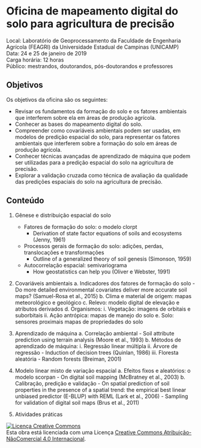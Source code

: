 # Oficina de mapeamento digital do solo para agricultura de precisão

Local: Laboratório de Geoprocessamento da Faculdade de Engenharia Agrícola (FEAGRI) da Universidade Estadual de
Campinas (UNICAMP)<br>
Data: 24 e 25 de janeiro de 2019<br>
Carga horária: 12 horas<br>
Público: mestrandos, doutorandos, pós-doutorandos e professores

## Objetivos

Os objetivos da oficina são os seguintes:

* Revisar os fundamentos da formação do solo e os fatores ambientais que interferem sobre ela em áreas de 
  produção agrícola.
* Conhecer as bases do mapeamento digital do solo.
* Compreender como covariáveis ambientais podem ser usadas, em modelos de predição espacial do solo, para 
  representar os fatores ambientais que interferem sobre a formação do solo em áreas de produção agrícola.
* Conhecer técnicas avançadas de aprendizado de máquina que podem ser utilizadas para a predição espacial do 
  solo na agricultura de precisão.
* Explorar a validação cruzada como técnica de avaliação da qualidade das predições espaciais do solo na 
  agricultura de precisão.
  
## Conteúdo

1. Gênese e distribuição espacial do solo
    + Fatores de formação do solo: o modelo clorpt
        - Derivation of state factor equations of soils and ecosystems (Jenny, 1961)
    + Processos gerais de formação do solo: adições, perdas, translocações e transformações
        - Outline of a generalized theory of soil genesis (Simonson, 1959)
    + Autocorrelação espacial: semivariograma
        - How geostatistics can help you (Oliver e Webster, 1991)
        
2. Covariáveis ambientais
   a. Indicadores dos fatores de formação do solo
       - Do more detailed environmental covariates deliver more accurate soil maps? (Samuel-Rosa et al., 2015)
   b. Clima e material de origem: mapas meteorológico e geológico
   c. Relevo: modelo digital de elevação e atributos derivados
   d. Organismos:
       i. Vegetação: imagens de orbitais e suborbitais
       ii. Ação antrópica: mapas de manejo do solo
   e. Solo: sensores proximais mapas de propriedades do solo
3. Aprendizado de máquina
   a. Correlação ambiental
       - Soil attribute prediction using terrain analysis (Moore et al., 1993)
   b. Métodos de aprendizado de máquina:
       i. Regressão linear múltipla
       ii. Árvore de regressão
          - Induction of decision trees (Quinlan, 1986)
       iii. Floresta aleatória
          - Random forests (Breiman, 2001)
4. Modelo linear misto de variação espacial
   a. Efeitos fixos e aleatórios: o modelo scorpan
       - On digital soil mapping (McBratney et al., 2003)
   b. Calibração, predição e validação
       - On spatial prediction of soil properties in the presence of a spatial trend: the empirical best linear
         unbiased predictor (E-BLUP) with REML (Lark et al., 2006)
       - Sampling for validation of digital soil maps (Brus et al., 2011)
5. Atividades práticas

<a rel="license" href="http://creativecommons.org/licenses/by-nc/4.0/"><img alt="Licença Creative Commons" style="border-width:0" src="https://i.creativecommons.org/l/by-nc/4.0/88x31.png" /></a><br />Esta obra está licenciada com uma Licença <a rel="license" href="http://creativecommons.org/licenses/by-nc/4.0/">Creative Commons Atribuição-NãoComercial 4.0 Internacional</a>.
